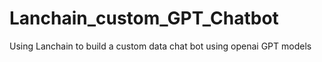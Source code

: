 # Lanchain_custom_GPT_Chatbot
Using Lanchain to build a custom data chat bot using openai GPT models

